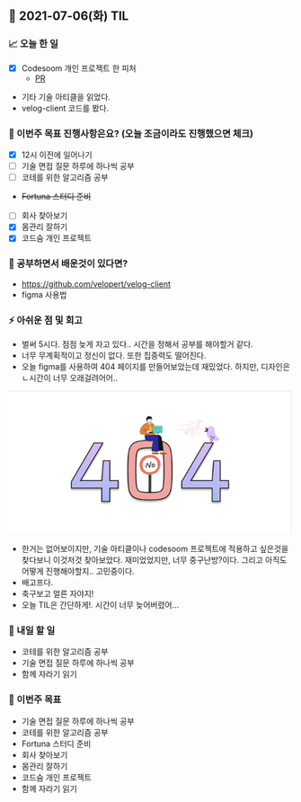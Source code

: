## 📆 2021-07-06(화) TIL

### 📈 오늘 한 일
- [x] Codesoom 개인 프로젝트 한 피처
  - [PR](https://github.com/CodeSoom/ConStu/pull/214)
- 기타 기술 아티클을 읽었다.
- velog-client 코드를 봤다.

### 🦄 이번주 목표 진행사항은요? (오늘 조금이라도 진행했으면 체크)
- [x] 12시 이전에 일어나기
- [ ] 기술 면접 질문 하루에 하나씩 공부
- [ ] 코테를 위한 알고리즘 공부
- ~~Fortuna 스터디 준비~~
- [ ] 회사 찾아보기
- [x] 몸관리 잘하기
- [x] 코드숨 개인 프로젝트

### 🤔 공부하면서 배운것이 있다면?
- https://github.com/velopert/velog-client
- figma 사용법


### ⚡ 아쉬운 점 및 회고
- 벌써 5시다. 점점 늦게 자고 있다.. 시간을 정해서 공부를 해야할거 같다.
- 너무 무계획적이고 정신이 없다. 또한 집중력도 떨어진다.
- 오늘 figma를 사용하여 404 페이지를 만들어보았는데 재밌었다. 하지만, 디자인은 ㄴ시간이 너무 오래걸려어어..

![20210706](../images/20210706.png)

- 한거는 없어보이지만, 기술 아티클이나 codesoom 프로젝트에 적용하고 싶은것을 찾다보니 이것저것 찾아보았다. 재미었었지만, 너무 중구난방?이다. 그리고 아직도 어떻게 진행해야할지.. 고민중이다.
- 배고프다.
- 축구보고 얼른 자야지!
- 오늘 TIL은 간단하게!. 시간이 너무 늦어버렸어...

### 🚀 내일 할 일
- 코테를 위한 알고리즘 공부
- 기술 면접 질문 하루에 하나씩 공부
- 함께 자라기 읽기

### 🎯 이번주 목표
- 기술 면접 질문 하루에 하나씩 공부
- 코테를 위한 알고리즘 공부
- Fortuna 스터디 준비
- 회사 찾아보기
- 몸관리 잘하기
- 코드숨 개인 프로젝트
- 함께 자라기 읽기
